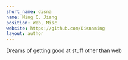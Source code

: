 ```yaml
---
short_name: disna
name: Ming C. Jiang
position: Web, Misc
website: https://github.com/Disnaming
layout: author
---
```

Dreams of getting good at stuff other than web
